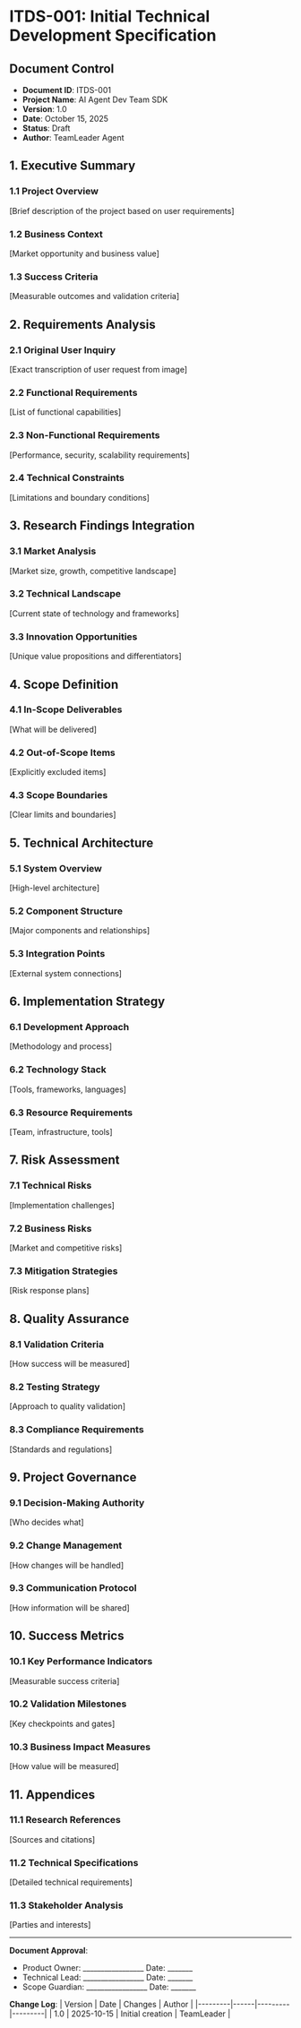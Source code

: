# ITDS-001: Initial Technical Development Specification

## Document Control
- **Document ID**: ITDS-001
- **Project Name**: AI Agent Dev Team SDK
- **Version**: 1.0
- **Date**: October 15, 2025
- **Status**: Draft
- **Author**: TeamLeader Agent

## 1. Executive Summary
### 1.1 Project Overview
[Brief description of the project based on user requirements]

### 1.2 Business Context
[Market opportunity and business value]

### 1.3 Success Criteria
[Measurable outcomes and validation criteria]

## 2. Requirements Analysis
### 2.1 Original User Inquiry
[Exact transcription of user request from image]

### 2.2 Functional Requirements
[List of functional capabilities]

### 2.3 Non-Functional Requirements
[Performance, security, scalability requirements]

### 2.4 Technical Constraints
[Limitations and boundary conditions]

## 3. Research Findings Integration
### 3.1 Market Analysis
[Market size, growth, competitive landscape]

### 3.2 Technical Landscape
[Current state of technology and frameworks]

### 3.3 Innovation Opportunities
[Unique value propositions and differentiators]

## 4. Scope Definition
### 4.1 In-Scope Deliverables
[What will be delivered]

### 4.2 Out-of-Scope Items
[Explicitly excluded items]

### 4.3 Scope Boundaries
[Clear limits and boundaries]

## 5. Technical Architecture
### 5.1 System Overview
[High-level architecture]

### 5.2 Component Structure
[Major components and relationships]

### 5.3 Integration Points
[External system connections]

## 6. Implementation Strategy
### 6.1 Development Approach
[Methodology and process]

### 6.2 Technology Stack
[Tools, frameworks, languages]

### 6.3 Resource Requirements
[Team, infrastructure, tools]

## 7. Risk Assessment
### 7.1 Technical Risks
[Implementation challenges]

### 7.2 Business Risks
[Market and competitive risks]

### 7.3 Mitigation Strategies
[Risk response plans]

## 8. Quality Assurance
### 8.1 Validation Criteria
[How success will be measured]

### 8.2 Testing Strategy
[Approach to quality validation]

### 8.3 Compliance Requirements
[Standards and regulations]

## 9. Project Governance
### 9.1 Decision-Making Authority
[Who decides what]

### 9.2 Change Management
[How changes will be handled]

### 9.3 Communication Protocol
[How information will be shared]

## 10. Success Metrics
### 10.1 Key Performance Indicators
[Measurable success criteria]

### 10.2 Validation Milestones
[Key checkpoints and gates]

### 10.3 Business Impact Measures
[How value will be measured]

## 11. Appendices
### 11.1 Research References
[Sources and citations]

### 11.2 Technical Specifications
[Detailed technical requirements]

### 11.3 Stakeholder Analysis
[Parties and interests]

---
**Document Approval**:
- Product Owner: _________________ Date: _______
- Technical Lead: _________________ Date: _______
- Scope Guardian: _________________ Date: _______

**Change Log**:
| Version | Date | Changes | Author |
|---------|------|---------|---------|
| 1.0 | 2025-10-15 | Initial creation | TeamLeader |